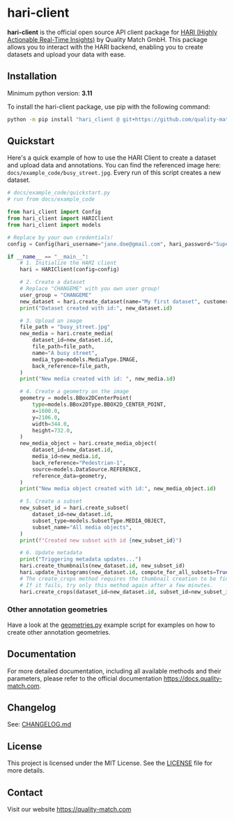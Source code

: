 # hari-client

**hari-client** is the official open source API client package for [HARI (Highly Actionable Real-Time Insights)](https://www.quality-match.com/product) by Quality Match GmbH. This package allows you to interact with the HARI backend, enabling you to create datasets and upload your data with ease.

## Installation

Minimum python version: **3.11**

To install the hari-client package, use pip with the following command:

```bash
python -m pip install "hari_client @ git+https://github.com/quality-match/hari-client@v0.1.0"
```

## Quickstart

Here's a quick example of how to use the HARI Client to create a dataset and upload data and annotations.
You can find the referenced image here: `docs/example_code/busy_street.jpg`.
Every run of this script creates a new dataset.

```python
# docs/example_code/quickstart.py
# run from docs/example_code

from hari_client import Config
from hari_client import HARIClient
from hari_client import models

# Replace by your own credentials!
config = Config(hari_username="jane.doe@gmail.com", hari_password="SuperSecretPassword")

if __name__ == "__main__":
    # 1. Initialize the HARI client
    hari = HARIClient(config=config)

    # 2. Create a dataset
    # Replace "CHANGEME" with you own user group!
    user_group = "CHANGEME"
    new_dataset = hari.create_dataset(name="My first dataset", customer=user_group)
    print("Dataset created with id:", new_dataset.id)

    # 3. Upload an image
    file_path = "busy_street.jpg"
    new_media = hari.create_media(
        dataset_id=new_dataset.id,
        file_path=file_path,
        name="A busy street",
        media_type=models.MediaType.IMAGE,
        back_reference=file_path,
    )
    print("New media created with id: ", new_media.id)

    # 4. Create a geometry on the image
    geometry = models.BBox2DCenterPoint(
        type=models.BBox2DType.BBOX2D_CENTER_POINT,
        x=1600.0,
        y=2106.0,
        width=344.0,
        height=732.0,
    )
    new_media_object = hari.create_media_object(
        dataset_id=new_dataset.id,
        media_id=new_media.id,
        back_reference="Pedestrian-1",
        source=models.DataSource.REFERENCE,
        reference_data=geometry,
    )
    print("New media object created with id:", new_media_object.id)

    # 5. Create a subset
    new_subset_id = hari.create_subset(
        dataset_id=new_dataset.id,
        subset_type=models.SubsetType.MEDIA_OBJECT,
        subset_name="All media objects",
    )
    print(f"Created new subset with id {new_subset_id}")

    # 6. Update metadata
    print("Triggering metadata updates...")
    hari.create_thumbnails(new_dataset.id, new_subset_id)
    hari.update_histograms(new_dataset.id, compute_for_all_subsets=True)
    # The create_crops method requires the thumbnail creation to be finished.
    # If it fails, try only this method again after a few minutes.
    hari.create_crops(dataset_id=new_dataset.id, subset_id=new_subset_id)
```

### Other annotation geometries

Have a look at the [geometries.py](docs/example_code/geometries.py) example script for examples on how to create other annotation geometries.

## Documentation

For more detailed documentation, including all available methods and their parameters, please refer to the official documentation https://docs.quality-match.com.

## Changelog

See: [CHANGELOG.md](CHANGELOG.md)

## License

This project is licensed under the MIT License. See the [LICENSE](LICENSE) file for more details.

## Contact

Visit our website https://quality-match.com
